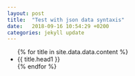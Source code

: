 ```yaml
---
layout: post
title:  "Test with json data syntaxis"
date:   2018-09-16 10:54:29 +0200
categories: jekyll update
---
```

<ul>
{% for title in site.data.data.content %}
  <li>
      {{ title.head1 }}
  </li>
{% endfor %}
</ul>
